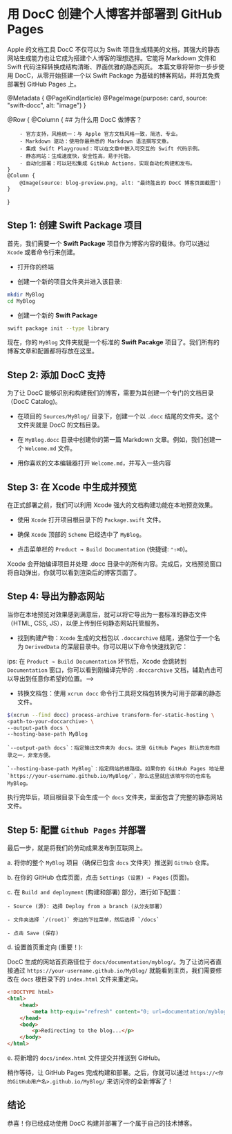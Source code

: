 
# 用 DocC 创建个人博客并部署到 GitHub Pages

Apple 的文档工具 DocC 不仅可以为 Swift 项目生成精美的文档，其强大的静态网站生成能力也让它成为搭建个人博客的理想选择。它能将 Markdown 文件和 Swift 代码注释转换成结构清晰、界面优雅的静态网页。
本篇文章将带你一步步使用 DocC，从零开始搭建一个以 Swift Package 为基础的博客网站，并将其免费部署到 GitHub Pages 上。

@Metadata {
	@PageKind(article)
	@PageImage(purpose: card, source: "swift-docc", alt: "image")
}



@Row {
	@Column {
		## 为什么用 DocC 做博客？
		
		- 官方支持，风格统一：与 Apple 官方文档风格一致，简洁、专业。
		- Markdown 驱动：使用你最熟悉的 Markdown 语法撰写文章。
		- 集成 Swift Playground：可以在文章中嵌入可交互的 Swift 代码示例。
		- 静态网站：生成速度快，安全性高，易于托管。
		- 自动化部署：可以轻松集成 GitHub Actions，实现自动化构建和发布。
	}
	@Column {
		@Image(source: blog-preview.png, alt: "最终胜出的 DocC 博客页面截图") 
	}
}


## Step 1: 创建 **Swift Package** 项目

首先，我们需要一个 **Swift Package** 项目作为博客内容的载体。你可以通过 `Xcode` 或者命令行来创建。

- 打开你的终端

- 创建一个新的项目文件夹并进入该目录:

```bash
mkdir MyBlog
cd MyBlog
```

- 创建一个新的 **Swift Package** 

```bash
swift package init --type library
```

现在，你的 `MyBlog` 文件夹就是一个标准的 **Swift Pacakge** 项目了。我们所有的博客文章和配置都将存放在这里。

## Step 2: 添加 DocC 支持

为了让 DocC 能够识别和构建我们的博客，需要为其创建一个专门的文档目录（DocC Catalog)。

- 在项目的 `Sources/MyBlog/` 目录下，创建一个以 `.docc` 结尾的文件夹。这个文件夹就是 DocC 的文档目录。

- 在 `MyBlog.docc` 目录中创建你的第一篇 Markdown 文章。例如，我们创建一个 `Welcome.md` 文件。

- 用你喜欢的文本编辑器打开 `Welcome.md`，并写入一些内容

## Step 3: 在 Xcode 中生成并预览

在正式部署之前，我们可以利用 Xcode 强大的文档构建功能在本地预览效果。

- 使用 `Xcode` 打开项目根目录下的 `Package.swift` 文件。

- 确保 `Xcode` 顶部的 `Scheme` 已经选中了 `MyBlog`。

- 点击菜单栏的 `Product → Build Documentation` (快捷键: `⌃⇧⌘D`)。


Xcode 会开始编译项目并处理 .docc 目录中的所有内容。完成后，文档预览窗口将自动弹出，你就可以看到渲染后的博客页面了。

## Step 4: 导出为静态网站

当你在本地预览对效果感到满意后，就可以将它导出为一套标准的静态文件（HTML, CSS, JS），以便上传到任何静态网站托管服务。

- 找到构建产物：`Xcode` 生成的文档包以 `.doccarchive` 结尾，通常位于一个名为 `DerivedData` 的深层目录中。你可以用以下命令快速找到它：

ips: 在 `Product → Build Documentation` 环节后，Xcode 会跳转到 `Documentation` 窗口，你可以看到刚编译完毕的 `.doccarchive` 文档，辅助点击可以导出到任意你希望的位置。-->

- 转换文档包：使用 `xcrun docc` 命令行工具将文档包转换为可用于部署的静态文件。

```bash
$(xcrun --find docc) process-archive transform-for-static-hosting \
<path-to-your-doccarchive> \
--output-path docs \
--hosting-base-path MyBlog
```
	`--output-path docs`：指定输出文件夹为 docs。这是 GitHub Pages 默认的发布目录之一，非常方便。

	`--hosting-base-path MyBlog`：指定网站的根路径。如果你的 GitHub Pages 地址是 `https://your-username.github.io/MyBlog/`，那么这里就应该填写你的仓库名 MyBlog。

执行完毕后，项目根目录下会生成一个 `docs` 文件夹，里面包含了完整的静态网站文件。

## Step 5: 配置 `Github Pages` 并部署

最后一步，就是将我们的劳动成果发布到互联网上。

a. 将你的整个 `MyBlog` 项目（确保已包含 `docs` 文件夹）推送到 `GitHub` 仓库。

b. 在你的 GitHub 仓库页面，点击 `Settings (设置) → Pages` (页面)。

c. 在 `Build and deployment` (构建和部署) 部分，进行如下配置：
	
	- Source (源): 选择 Deploy from a branch (从分支部署)

	- 文件夹选择 `/(root)` 旁边的下拉菜单，然后选择 `/docs`

	- 点击 Save (保存)

d. 设置首页重定向 (重要！):

DocC 生成的网站首页路径位于 `docs/documentation/myblog/`。为了让访问者直接通过 `https://your-username.github.io/MyBlog/` 就能看到主页，我们需要修改在 `docs` 根目录下的 `index.html` 文件来重定向。

```html
<!DOCTYPE html>
<html>
	<head>
		<meta http-equiv="refresh" content="0; url=documentation/myblog/" />
	</head>
	<body>
		<p>Redirecting to the blog...</p>
	</body>
</html>
```

e. 将新增的 `docs/index.html` 文件提交并推送到 GitHub。

稍作等待，让 GitHub Pages 完成构建和部署。之后，你就可以通过 `https://<你的GitHub用户名>.github.io/MyBlog/` 来访问你的全新博客了！

## 结论

恭喜！你已经成功使用 DocC 构建并部署了一个属于自己的技术博客。
